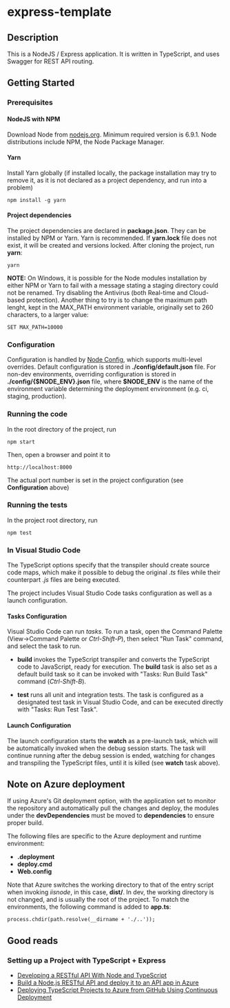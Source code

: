 # express-template

## Description
This is a NodeJS / Express application. It is written in TypeScript, and uses Swagger for REST API routing.

## Getting Started

### Prerequisites

#### NodeJS with NPM
Download Node from [nodejs.org](https://nodejs.org). Minimum required version is 6.9.1. Node distributions include NPM, the Node Package Manager.

#### Yarn
Install Yarn globally (if installed locally, the package installation may try to remove it, as it is not declared as a project dependency, and run into a problem)
```
npm install -g yarn
```

#### Project dependencies
The project dependencies are declared in **package.json**. They can be installed by NPM or Yarn. Yarn is recommended. If **yarn.lock** file does not exist, it will be created and versions locked. After cloning the project, run **yarn**:
```
yarn
```
**NOTE:** On Windows, it is possible for the Node modules installation by either NPM or Yarn to fail with a message stating a staging directory could not be renamed. Try disabling the Antivirus (both Real-time and Cloud-based protection). Another thing to try is to change the maximum path lenght, kept in the MAX_PATH environment variable, originally set to 260 characters, to a larger value:
```
SET MAX_PATH=10000
```

### Configuration
Configuration is handled by [Node Config](https://www.npmjs.com/package/config), which supports multi-level overrides. Default configuration is stored in **./config/default.json** file. For non-dev environments, overriding configuration is stored in **./config/{$NODE\_ENV}.json** file, where **$NODE\_ENV** is the name of the environment variable determining the deployment environment (e.g. ci, staging, production).

### Running the code
In the root directory of the project, run
```
npm start
```
Then, open a browser and point it to
```
http://localhost:8000
```
The actual port number is set in the project configuration (see **Configuration** above)

### Running the tests
In the project root directory, run
```
npm test
```

### In Visual Studio Code
The TypeScript options specify that the transpiler should create source code maps, which make it possible to debug the original *.ts* files while their counterpart *.js* files are being executed.

The project includes Visual Studio Code tasks configuration as well as a launch configuration.

#### Tasks Configuration
Visual Studio Code can run *tasks*. To run a task, open the Command Palette (View->Command Palette or *Ctrl-Shift-P*), then select "Run Task" command, and select the task to run.

- **build** invokes the TypeScript transpiler and converts the TypeScript code to JavaScript, ready for execution. The **build** task is also set as a default build task so it can be invoked with "Tasks: Run Build Task" command (*Ctrl-Shift-B*).

- **test** runs all unit and integration tests. The task is configured as a designated test task in Visual Studio Code, and can be executed directly with "Tasks: Run Test Task".

#### Launch Configuration
The launch configuration starts the **watch** as a pre-launch task, which will be automatically invoked when the debug session starts. The task will continue running after the debug session is ended, watching for changes and transpiling the TypeScript files, until it is killed (see **watch** task above).

## Note on Azure deployment
If using Azure's Git deployment option, with the application set to monitor the repository and automatically pull the changes and deploy, the modules under the **devDependencies** must be moved to **dependencies** to ensure proper build.

The following files are specific to the Azure deployment and runtime environment:
- **.deployment**
- **deploy.cmd**
- **Web.config**

Note that Azure switches the working directory to that of the entry script when invoking *iisnode*, in this case, **dist/**. In dev, the working directory is not changed, and is usually the root of the project. To match the environments, the following command is added to **app.ts**:
```
process.chdir(path.resolve(__dirname + './..'));
```

## Good reads
### Setting up a Project with TypeScript + Express
- [Developing a RESTful API With Node and TypeScript](http://mherman.org/blog/2016/11/05/developing-a-restful-api-with-node-and-typescript/)
- [Build a Node.js RESTful API and deploy it to an API app in Azure](https://docs.microsoft.com/en-us/azure/app-service-api/app-service-api-nodejs-api-app)
- [Deploying TypeScript Projects to Azure from GitHub Using Continuous Deployment](http://www.codefoster.com/tscazure/)
